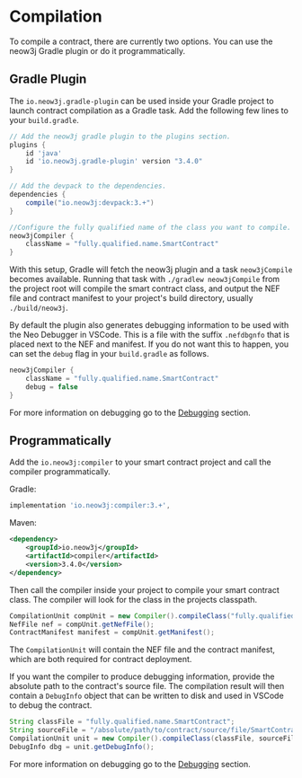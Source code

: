 # Compilation

To compile a contract, there are currently two options. You can use the neow3j Gradle plugin or do
it programmatically.

## Gradle Plugin

The `io.neow3j.gradle-plugin` can be used inside your Gradle project to launch contract compilation
as a Gradle task. Add the following few lines to your `build.gradle`.

```groovy
// Add the neow3j gradle plugin to the plugins section.
plugins {
    id 'java'
    id 'io.neow3j.gradle-plugin' version "3.4.0"
}

// Add the devpack to the dependencies.
dependencies {
    compile("io.neow3j:devpack:3.+")
}

//Configure the fully qualified name of the class you want to compile.
neow3jCompiler {
    className = "fully.qualified.name.SmartContract"
}
```

With this setup, Gradle will fetch the neow3j plugin and a task `neow3jCompile` becomes available.
Running that task with `./gradlew neow3jCompile` from the project root will compile the smart
contract class, and output the NEF file and contract manifest to your project's build directory,
usually `./build/neow3j`.

By default the plugin also generates debugging information to be used with the Neo Debugger in
VSCode. This is a file with the suffix `.nefdbgnfo` that is placed next to the NEF and manifest.
If you do not want this to happen, you can set the `debug` flag in your `build.gradle` as follows.

```groovy
neow3jCompiler {
    className = "fully.qualified.name.SmartContract"
    debug = false
}
```

For more information on debugging go to the
[Debugging](neo3_guides/compiler_devpack/debugging.md#debugging) section.

## Programmatically

Add the `io.neow3j:compiler` to your smart contract project and call the compiler programmatically.

Gradle:

```groovy
implementation 'io.neow3j:compiler:3.+',
```

Maven:

```xml
<dependency>
    <groupId>io.neow3j</groupId>
    <artifactId>compiler</artifactId>
    <version>3.4.0</version>
</dependency>
```

Then call the compiler inside your project to compile your smart contract class. The compiler will
look for the class in the projects classpath.

```java
CompilationUnit compUnit = new Compiler().compileClass("fully.qualified.name.SmartContract");
NefFile nef = compUnit.getNefFile();
ContractManifest manifest = compUnit.getManifest();
```

The `CompilationUnit` will contain the NEF file and the contract manifest, which are both required
for contract deployment.

If you want the compiler to produce debugging information, provide the absolute path to the
contract's source file. The compilation result will then contain a `DebugInfo` object that can be
written to disk and used in VSCode to debug the contract.

```java
String classFile = "fully.qualified.name.SmartContract";
String sourceFile = "/absolute/path/to/contract/source/file/SmartContract.java";
CompilationUnit unit = new Compiler().compileClass(classFile, sourceFile);
DebugInfo dbg = unit.getDebugInfo();
```

For more information on debugging go to the
[Debugging](neo3_guides/compiler_devpack/debugging.md#debugging) section.

